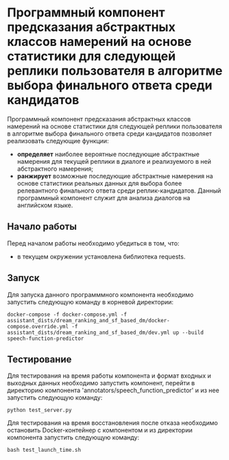 # Программный компонент предсказания абстрактных классов намерений на основе статистики для следующей реплики пользователя в алгоритме выбора финального ответа среди кандидатов

Программный компонент предсказания абстрактных классов намерений на основе статистики для следующей реплики пользователя в алгоритме выбора финального ответа среди кандидатов позволяет реализовать следующие функции:
- **определяет** наиболее вероятные последующие абстрактные намерения для текущей реплики в диалоге и реализуемого в ней абстрактного намерения;  
- **ранжирует** возможные последующие абстрактные намерения на основе статистики реальных данных для выбора более релевантного финального ответа среди реплик-кандидатов.
Данный программный компонент служит для анализа диалогов на английском языке.

## Начало работы
Перед началом работы необходимо убедиться в том, что:
- в текущем окружении установлена библиотека requests.

## Запуск
Для запуска данного программмного компонента необходимо запустить следующую команду в корневой директории:
```
docker-compose -f docker-compose.yml -f assistant_dists/dream_ranking_and_sf_based_dm/docker-compose.override.yml -f assistant_dists/dream_ranking_and_sf_based_dm/dev.yml up --build  speech-function-predictor
```

## Тестирование
Для тестирования на время работы компонента и формат входных и выходных данных необходимо запустить компонент, перейти в директорию компонента 'annotators/speech_function_predictor' и из нее запустить следующую команду:
```
python test_server.py
```

Для тестирования на время восстановления после отказа необходимо остановить Docker-контейнер с компонентом и из директории компонента запустить следующую команду:
```
bash test_launch_time.sh